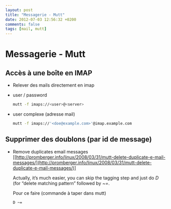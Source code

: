 ```yaml
---
layout: post
title: "Messagerie - Mutt"
date: 2012-07-03 12:56:32 +0200
comments: false
tags: [mail, mutt]
---
```


# Messagerie - Mutt

## Accès à une boîte en IMAP

* Relever des mails directement en imap
* user / password

	```bash
	mutt -f imaps://<user>@<server>
	```

* user complexe (adresse mail)

	```bash
	mutt -f imaps://'<doe@example.com>'@imap.example.com
	```

## Supprimer des doublons (par id de message)

* Remove duplicates email messages [[http://promberger.info/linux/2008/03/31/mutt-delete-duplicate-e-mail-messages/](http://promberger.info/linux/2008/03/31/mutt-delete-duplicate-e-mail-messages/)]

	Actually, it’s much easier, you can skip the tagging step and just do *D* (for “delete matching pattern” followed by *~=*.

	Pour ce faire (commande à taper dans mutt)

	```text
	D ~=
	```
